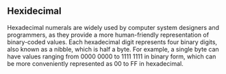 ## Hexidecimal

Hexadecimal numerals are widely used by computer system designers and programmers, as they provide a more human-friendly representation of binary-coded values. Each hexadecimal digit represents four binary digits, also known as a nibble, which is half a byte. For example, a single byte can have values ranging from 0000 0000 to 1111 1111 in binary form, which can be more conveniently represented as 00 to FF in hexadecimal.